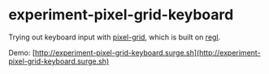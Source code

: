 # experiment-pixel-grid-keyboard

Trying out keyboard input with [pixel-grid](https://github.com/freeman-lab/pixel-grid), which is built on [regl](https://github.com/mikolalysenko/regl).

Demo: [http://experiment-pixel-grid-keyboard.surge.sh](http://experiment-pixel-grid-keyboard.surge.sh)
